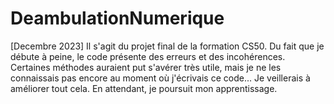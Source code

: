 # DeambulationNumerique 
[Decembre 2023]
Il s'agit du projet final de la formation CS50. Du fait que je débute à peine, le code présente des erreurs et des incohérences. Certaines méthodes auraient put s'avérer très utile, mais je ne les connaissais pas encore au moment où j'écrivais ce code... Je veillerais à améliorer tout cela. En attendant, je poursuit mon apprentissage.
